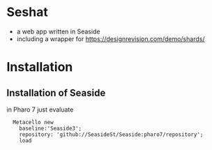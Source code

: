 # Seshat
- a web app written in Seaside
- including a wrapper for https://designrevision.com/demo/shards/


# Installation 
## Installation of Seaside 

in Pharo 7 just evaluate

```Smalltalk
  Metacello new
    baseline:'Seaside3';
    repository: 'github://SeasideSt/Seaside:pharo7/repository';
    load
```
